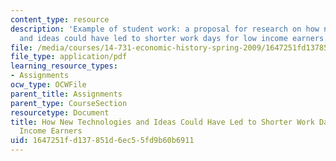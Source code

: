 ```yaml
---
content_type: resource
description: 'Example of student work: a proposal for research on how new technology
  and ideas could have led to shorter work days for low income earners.'
file: /media/courses/14-731-economic-history-spring-2009/1647251fd137851d6ec55fd9b60b6911_MIT14_731s09_sw02.pdf
file_type: application/pdf
learning_resource_types:
- Assignments
ocw_type: OCWFile
parent_title: Assignments
parent_type: CourseSection
resourcetype: Document
title: How New Technologies and Ideas Could Have Led to Shorter Work Days for Low
  Income Earners
uid: 1647251f-d137-851d-6ec5-5fd9b60b6911
---
```

